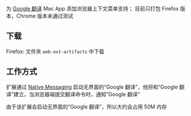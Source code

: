 为 [Google 翻译](https://github.com/mantou132/GoogleTranslate) Mac App 添加浏览器上下文菜单支持；
目前只打包 Firefox 版本，Chrome 版本未通过测试

## 下载

Firefox: 文件夹 `web-ext-artifacts` 中下载

## 工作方式

扩展通过 [Native Messaging](https://developer.mozilla.org/en-US/docs/Mozilla/Add-ons/WebExtensions/Native_messaging) 启动无界面的“Google 翻译”，他将和“Google 翻译”建立，当浏览器端提交翻译命令时，通知“Google 翻译”

由于该扩展会启动无界面的“Google 翻译”，所以大约会占用 50M 内存
